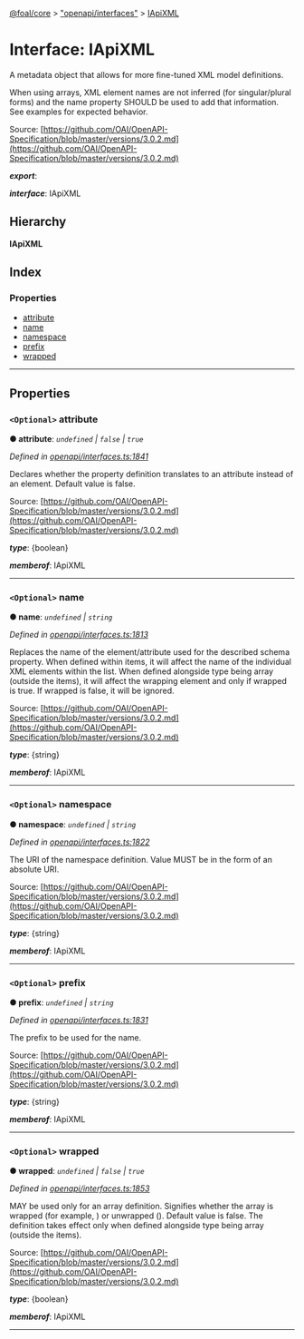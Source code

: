 [@foal/core](../README.md) > ["openapi/interfaces"](../modules/_openapi_interfaces_.md) > [IApiXML](../interfaces/_openapi_interfaces_.iapixml.md)

# Interface: IApiXML

A metadata object that allows for more fine-tuned XML model definitions.

When using arrays, XML element names are not inferred (for singular/plural forms) and the name property SHOULD be used to add that information. See examples for expected behavior.

Source: [https://github.com/OAI/OpenAPI-Specification/blob/master/versions/3.0.2.md](https://github.com/OAI/OpenAPI-Specification/blob/master/versions/3.0.2.md)

*__export__*: 

*__interface__*: IApiXML

## Hierarchy

**IApiXML**

## Index

### Properties

* [attribute](_openapi_interfaces_.iapixml.md#attribute)
* [name](_openapi_interfaces_.iapixml.md#name)
* [namespace](_openapi_interfaces_.iapixml.md#namespace)
* [prefix](_openapi_interfaces_.iapixml.md#prefix)
* [wrapped](_openapi_interfaces_.iapixml.md#wrapped)

---

## Properties

<a id="attribute"></a>

### `<Optional>` attribute

**● attribute**: *`undefined` \| `false` \| `true`*

*Defined in [openapi/interfaces.ts:1841](https://github.com/FoalTS/foal/blob/70cc46bd/packages/core/src/openapi/interfaces.ts#L1841)*

Declares whether the property definition translates to an attribute instead of an element. Default value is false.

Source: [https://github.com/OAI/OpenAPI-Specification/blob/master/versions/3.0.2.md](https://github.com/OAI/OpenAPI-Specification/blob/master/versions/3.0.2.md)

*__type__*: {boolean}

*__memberof__*: IApiXML

___
<a id="name"></a>

### `<Optional>` name

**● name**: *`undefined` \| `string`*

*Defined in [openapi/interfaces.ts:1813](https://github.com/FoalTS/foal/blob/70cc46bd/packages/core/src/openapi/interfaces.ts#L1813)*

Replaces the name of the element/attribute used for the described schema property. When defined within items, it will affect the name of the individual XML elements within the list. When defined alongside type being array (outside the items), it will affect the wrapping element and only if wrapped is true. If wrapped is false, it will be ignored.

Source: [https://github.com/OAI/OpenAPI-Specification/blob/master/versions/3.0.2.md](https://github.com/OAI/OpenAPI-Specification/blob/master/versions/3.0.2.md)

*__type__*: {string}

*__memberof__*: IApiXML

___
<a id="namespace"></a>

### `<Optional>` namespace

**● namespace**: *`undefined` \| `string`*

*Defined in [openapi/interfaces.ts:1822](https://github.com/FoalTS/foal/blob/70cc46bd/packages/core/src/openapi/interfaces.ts#L1822)*

The URI of the namespace definition. Value MUST be in the form of an absolute URI.

Source: [https://github.com/OAI/OpenAPI-Specification/blob/master/versions/3.0.2.md](https://github.com/OAI/OpenAPI-Specification/blob/master/versions/3.0.2.md)

*__type__*: {string}

*__memberof__*: IApiXML

___
<a id="prefix"></a>

### `<Optional>` prefix

**● prefix**: *`undefined` \| `string`*

*Defined in [openapi/interfaces.ts:1831](https://github.com/FoalTS/foal/blob/70cc46bd/packages/core/src/openapi/interfaces.ts#L1831)*

The prefix to be used for the name.

Source: [https://github.com/OAI/OpenAPI-Specification/blob/master/versions/3.0.2.md](https://github.com/OAI/OpenAPI-Specification/blob/master/versions/3.0.2.md)

*__type__*: {string}

*__memberof__*: IApiXML

___
<a id="wrapped"></a>

### `<Optional>` wrapped

**● wrapped**: *`undefined` \| `false` \| `true`*

*Defined in [openapi/interfaces.ts:1853](https://github.com/FoalTS/foal/blob/70cc46bd/packages/core/src/openapi/interfaces.ts#L1853)*

MAY be used only for an array definition. Signifies whether the array is wrapped (for example, ) or unwrapped (). Default value is false. The definition takes effect only when defined alongside type being array (outside the items).

Source: [https://github.com/OAI/OpenAPI-Specification/blob/master/versions/3.0.2.md](https://github.com/OAI/OpenAPI-Specification/blob/master/versions/3.0.2.md)

*__type__*: {boolean}

*__memberof__*: IApiXML

___

